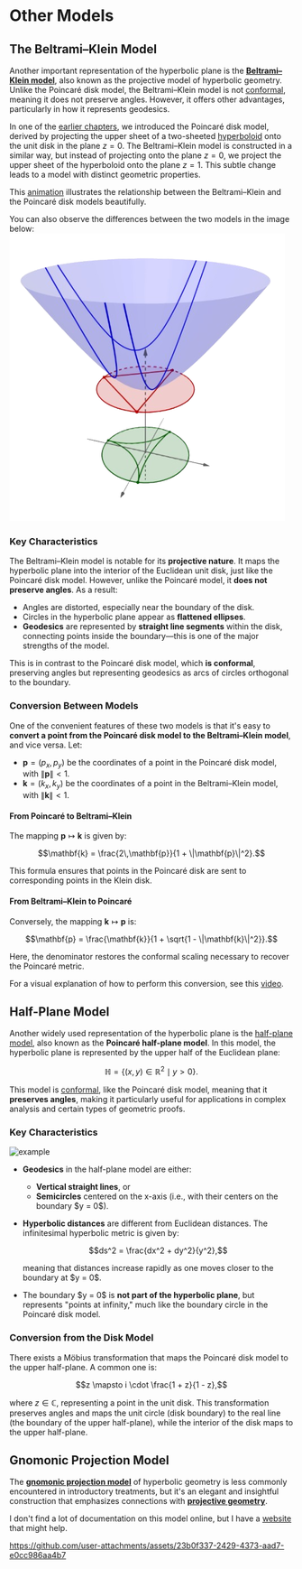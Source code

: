 # Other Models

## The Beltrami–Klein Model

Another important representation of the hyperbolic plane is the **[Beltrami–Klein model](https://en.wikipedia.org/wiki/Beltrami%E2%80%93Klein_model)**, also known as the projective model of hyperbolic geometry. Unlike the Poincaré disk model, the Beltrami–Klein model is not [conformal](https://en.wikipedia.org/wiki/Conformal_map), meaning it does not preserve angles. However, it offers other advantages, particularly in how it represents geodesics.

In one of the [earlier chapters](I\basic-mathematics-in-the-poincare-disk-model.md), we introduced the Poincaré disk model, derived by projecting the upper sheet of a two-sheeted [hyperboloid](https://en.wikipedia.org/wiki/Hyperboloid) onto the unit disk in the plane $z = 0$. The Beltrami–Klein model is constructed in a similar way, but instead of projecting onto the plane $z = 0$, we project the upper sheet of the hyperboloid onto the plane $z = 1$. This subtle change leads to a model with distinct geometric properties.

This [animation](https://www.youtube.com/watch?v=9D9AAcbflbU) illustrates the relationship between the Beltrami–Klein and the Poincaré disk models beautifully.

You can also observe the differences between the two models in the image below:
![alt text](image.png)

### Key Characteristics

The Beltrami–Klein model is notable for its **projective nature**. It maps the hyperbolic plane into the interior of the Euclidean unit disk, just like the Poincaré disk model. However, unlike the Poincaré model, it **does not preserve angles**. As a result:

- Angles are distorted, especially near the boundary of the disk.
- Circles in the hyperbolic plane appear as **flattened ellipses**.
- **Geodesics** are represented by **straight line segments** within the disk, connecting points inside the boundary—this is one of the major strengths of the model.

This is in contrast to the Poincaré disk model, which **is conformal**, preserving angles but representing geodesics as arcs of circles orthogonal to the boundary.

### Conversion Between Models

One of the convenient features of these two models is that it's easy to **convert a point from the Poincaré disk model to the Beltrami–Klein model**, and vice versa. Let:

- $\mathbf{p} = (p_x, p_y)$ be the coordinates of a point in the Poincaré disk model, with $\|\mathbf{p}\| < 1$.
- $\mathbf{k} = (k_x, k_y)$ be the coordinates of a point in the Beltrami–Klein model, with $\|\mathbf{k}\| < 1$.

#### From Poincaré to Beltrami–Klein

The mapping $\mathbf{p} \mapsto \mathbf{k}$ is given by:

$$\mathbf{k} = \frac{2\,\mathbf{p}}{1 + \|\mathbf{p}\|^2}.$$

This formula ensures that points in the Poincaré disk are sent to corresponding points in the Klein disk.

#### From Beltrami–Klein to Poincaré

Conversely, the mapping $\mathbf{k} \mapsto \mathbf{p}$ is:

$$\mathbf{p} = \frac{\mathbf{k}}{1 + \sqrt{1 - \|\mathbf{k}\|^2}}.$$

Here, the denominator restores the conformal scaling necessary to recover the Poincaré metric.

For a visual explanation of how to perform this conversion, see this [video](https://www.youtube.com/watch?v=n55NQbG-Uos).

## Half-Plane Model

Another widely used representation of the hyperbolic plane is the [half-plane model](https://en.wikipedia.org/wiki/Poincar%C3%A9_half-plane_model), also known as the **Poincaré half-plane model**. In this model, the hyperbolic plane is represented by the upper half of the Euclidean plane:

$$\mathbb{H} = \{ (x, y) \in \mathbb{R}^2 \mid y > 0 \}.$$

This model is [conformal](https://en.wikipedia.org/wiki/Conformal_map), like the Poincaré disk model, meaning that it **preserves angles**, making it particularly useful for applications in complex analysis and certain types of geometric proofs.

### Key Characteristics

![example](https://en.wikipedia.org/wiki/Poincar%C3%A9_half-plane_model#/media/File:Poincare_halfplane_heptagonal_hb.svg)

- **Geodesics** in the half-plane model are either:

  - **Vertical straight lines**, or
  - **Semicircles** centered on the x-axis (i.e., with their centers on the boundary \$y = 0\$).

- **Hyperbolic distances** are different from Euclidean distances. The infinitesimal hyperbolic metric is given by:

  $$ds^2 = \frac{dx^2 + dy^2}{y^2},$$

  meaning that distances increase rapidly as one moves closer to the boundary at \$y = 0\$.

- The boundary \$y = 0\$ is **not part of the hyperbolic plane**, but represents "points at infinity," much like the boundary circle in the Poincaré disk model.

### Conversion from the Disk Model

There exists a Möbius transformation that maps the Poincaré disk model to the upper half-plane. A common one is:

$$z \mapsto i \cdot \frac{1 + z}{1 - z},$$

where $z \in \mathbb{C}$, representing a point in the unit disk. This transformation preserves angles and maps the unit circle (disk boundary) to the real line (the boundary of the upper half-plane), while the interior of the disk maps to the upper half-plane.

## Gnomonic Projection Model

The **[gnomonic projection model](https://en.wikipedia.org/wiki/Gnomonic_projection)** of hyperbolic geometry is less commonly encountered in introductory treatments, but it's an elegant and insightful construction that emphasizes connections with **[projective geometry](https://en.wikipedia.org/wiki/Projective_geometry)**.

I don't find a lot of documentation on this model online, but I have a [website](https://geometricolor.wordpress.com/2018/11/04/various-projections-of-hyperbolic-kaleidoscopic-images/) that might help.

https://github.com/user-attachments/assets/23b0f337-2429-4373-aad7-e0cc986aa4b7
